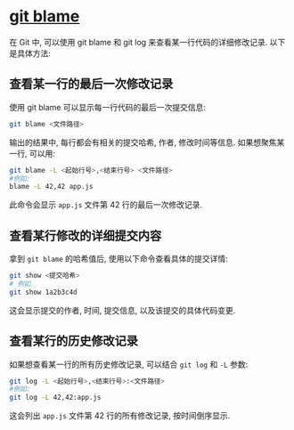 # [git blame](https://juejin.cn/post/7441013992388870156)

在 Git 中, 可以使用 git blame 和 git log 来查看某一行代码的详细修改记录.
以下是具体方法:

## 查看某一行的最后一次修改记录

使用 git blame 可以显示每一行代码的最后一次提交信息:

```bash
git blame <文件路径>
```

输出的结果中, 每行都会有相关的提交哈希, 作者, 修改时间等信息.
如果想聚焦某一行, 可以用:

```bash
git blame -L <起始行号>,<结束行号> <文件路径>
#例如:
blame -L 42,42 app.js
```

此命令会显示 `app.js` 文件第 42 行的最后一次修改记录.

## 查看某行修改的详细提交内容

拿到 `git blame` 的哈希值后, 使用以下命令查看具体的提交详情:

```bash
git show <提交哈希>
# 例如
git show 1a2b3c4d
```

这会显示提交的作者, 时间, 提交信息, 以及该提交的具体代码变更.

## 查看某行的历史修改记录

如果想查看某一行的所有历史修改记录, 可以结合 `git log` 和 `-L` 参数:

```bash
git log -L <起始行号>,<结束行号>:<文件路径>
#例如:
git log -L 42,42:app.js
```

这会列出 `app.js` 文件第 42 行的所有修改记录, 按时间倒序显示.